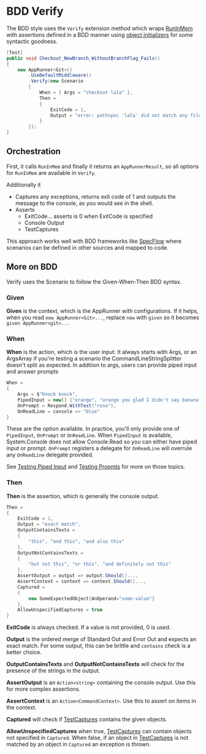 # BDD Verify

The BDD style uses the `Verify` extension method which wraps [RunInMem](run-in-mem.md) with assertions defined in a BDD manner using [object initializers](https://docs.microsoft.com/en-us/dotnet/csharp/programming-guide/classes-and-structs/object-and-collection-initializers) for some syntactic goodness.


```c#
[Test]
public void Checkout_NewBranch_WithoutBranchFlag_Fails()
{
    new AppRunner<Git>()
        .UseDefaultMiddleware()
        .Verify(new Scenario
        {
            When = { Args = "checkout lala" },
            Then =
            {
                ExitCode = 1,
                Output = "error: pathspec 'lala' did not match any file(s) known to git"
            }
        });
}
```

## Orchestration

First, it calls `RunInMem` and finally it returns an `AppRunnerResult`, so all options for `RunInMem` are available in `Verify`.

Additionally it

* Captures any exceptions, returns exit code of 1 and outputs the message to the console, as you would see in the shell.
* Asserts
    * ExitCode... asserts is 0 when ExitCode is specified
    * Console Output
    * TestCaptures

This approach works well with BDD frameworks like [SpecFlow](https://specflow.org/) where scenarios can be defined in other sources and mapped to code.

## More on BDD

Verify uses the Scenario to follow the Given-When-Then BDD syntax.

### Given
**Given** is the context, which is the AppRunner with configurations. If it helps, when you read `new AppRunner<Git>...`, replace `new` with `given` so it becomes `given AppRunner<git>...`

### When
**When** is the action, which is the user input. It always starts with Args, or an ArgsArray if you're testing a scenario the CommandLineStringSplitter doesn't split as expected.  In addtiion to args, users can provide piped input and answer prompts

```c#
When = 
{
    Args = $"Knock knock",
    PipedInput = new[] {"orange", "orange you glad I didn't say banana?"},
    OnPrompt = Respond.WithText("rose"),
    OnReadLine = console => "blue"
}
```
These are the option available. In practice, you'll only provide one of `PipedInput`, `OnPrompt` or `OnReadLine`. When `PipedInput` is available, System.Console does not allow Console.Read so you can either have piped input or prompt. `OnPrompt` registers a delegate for `OnReadLine` will overrule any `OnReadLine` delegate provided.

See [Testing Piped Input](../Tools/testing-piped-input.md) and [Testing Propmts](../Tools/testing-prompts.md) for more on those topics.

### Then
**Then** is the assertion, which is generally the console output.

```c#
Then =
{
    ExitCode = 1,
    Output = "exact match",
    OutputContainsTexts = 
    {
        "this", "and this", "and also this"
    },
    OutputNotContainsTexts = 
    {
        "but not this", "or this", "and definitely not this"
    },
    AssertOutput = output => output.Should()...,
    AssertContext = context => context.Should()...,
    Captured =
    {
        new SomeExpectedObject{AnOperand="some-value"}
    },
    AllowUnspecifiedCaptures = true
}
```

**ExitCode** is always checked. If a value is not provided, 0 is used.

**Output** is the ordered merge of Standard Out and Error Out and expects an exact match. For some output, this can be brittle and `contains` check is a better choice.

**OutputContainsTexts** and **OutputNotContainsTexts** will check for the presence of the strings in the output.

**AssertOutput** is an `Action<string>` containing the console output. Use this for more complex assertions.

**AssertContext** is an `Action<CommandContext>`. Use this to assert on items in the context.

**Captured** will check if [TestCaptures](test-captures.md) contains the given objects.

**AllowUnspecifiedCaptures** when true, [TestCaptures](test-captures.md) can contain objects not specified in `Captured`. When false, if an object in [TestCaptures](test-captures.md) is not matched by an object in `Captured` an exception is thrown.
